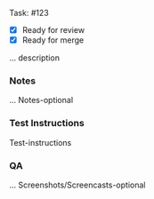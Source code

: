 Task: #123

* [x] Ready for review
* [x] Ready for merge

... description

### Notes

... Notes-optional

### Test Instructions

Test-instructions

### QA

... Screenshots/Screencasts-optional


